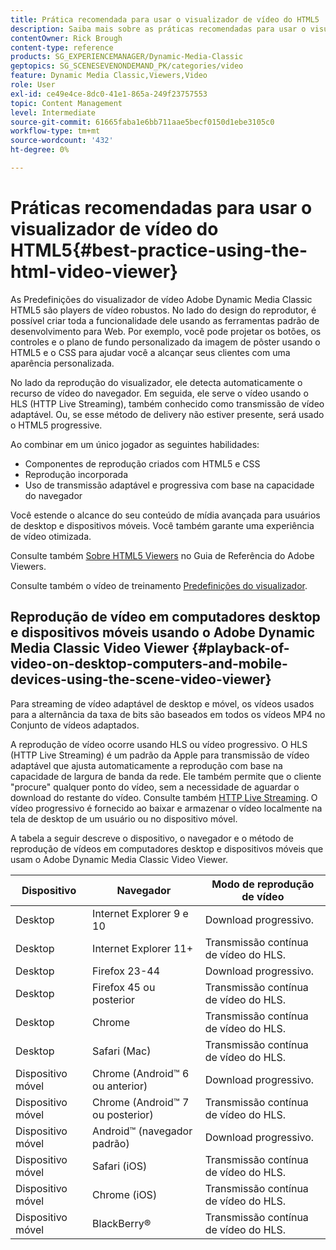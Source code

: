 ```yaml
---
title: Prática recomendada para usar o visualizador de vídeo do HTML5
description: Saiba mais sobre as práticas recomendadas para usar o visualizador de vídeo do HTML5.
contentOwner: Rick Brough
content-type: reference
products: SG_EXPERIENCEMANAGER/Dynamic-Media-Classic
geptopics: SG_SCENESEVENONDEMAND_PK/categories/video
feature: Dynamic Media Classic,Viewers,Video
role: User
exl-id: ce49e4ce-8dc0-41e1-865a-249f23757553
topic: Content Management
level: Intermediate
source-git-commit: 61665faba1e6bb711aae5becf0150d1ebe3105c0
workflow-type: tm+mt
source-wordcount: '432'
ht-degree: 0%

---
```


# Práticas recomendadas para usar o visualizador de vídeo do HTML5{#best-practice-using-the-html-video-viewer}

As Predefinições do visualizador de vídeo Adobe Dynamic Media Classic HTML5 são players de vídeo robustos. No lado do design do reprodutor, é possível criar toda a funcionalidade dele usando as ferramentas padrão de desenvolvimento para Web. Por exemplo, você pode projetar os botões, os controles e o plano de fundo personalizado da imagem de pôster usando o HTML5 e o CSS para ajudar você a alcançar seus clientes com uma aparência personalizada.

No lado da reprodução do visualizador, ele detecta automaticamente o recurso de vídeo do navegador. Em seguida, ele serve o vídeo usando o HLS (HTTP Live Streaming), também conhecido como transmissão de vídeo adaptável. Ou, se esse método de delivery não estiver presente, será usado o HTML5 progressive.

Ao combinar em um único jogador as seguintes habilidades:

* Componentes de reprodução criados com HTML5 e CSS
* Reprodução incorporada
* Uso de transmissão adaptável e progressiva com base na capacidade do navegador

Você estende o alcance do seu conteúdo de mídia avançada para usuários de desktop e dispositivos móveis. Você também garante uma experiência de vídeo otimizada.

Consulte também [Sobre HTML5 Viewers](https://experienceleague.adobe.com/pt-br/docs/dynamic-media-developer-resources/library/viewers-for-aem-assets-only/c-html5-aem-asset-viewers#viewers-for-aem-assets-only) no Guia de Referência do Adobe Viewers.

Consulte também o vídeo de treinamento [Predefinições do visualizador](https://s7d5.scene7.com/s7viewers/html5/VideoViewer.html?videoserverurl=https://s7d5.scene7.com/is/content/&emailurl=https://s7d5.scene7.com/s7/emailFriend&serverUrl=https://s7d5.scene7.com/is/image/&config=Scene7SharedAssets/Universal_HTML5_Video&contenturl=https://s7d5.scene7.com/skins/&asset=S7tutorials/550_viewer-presets_converted%20renamed_Done-AVS).

## Reprodução de vídeo em computadores desktop e dispositivos móveis usando o Adobe Dynamic Media Classic Video Viewer {#playback-of-video-on-desktop-computers-and-mobile-devices-using-the-scene-video-viewer}

Para streaming de vídeo adaptável de desktop e móvel, os vídeos usados para a alternância da taxa de bits são baseados em todos os vídeos MP4 no Conjunto de vídeos adaptados.

A reprodução de vídeo ocorre usando HLS ou vídeo progressivo. O HLS (HTTP Live Streaming) é um padrão da Apple para transmissão de vídeo adaptável que ajusta automaticamente a reprodução com base na capacidade de largura de banda da rede. Ele também permite que o cliente &quot;procure&quot; qualquer ponto do vídeo, sem a necessidade de aguardar o download do restante do vídeo. Consulte também [HTTP Live Streaming](https://developer.apple.com/streaming/). O vídeo progressivo é fornecido ao baixar e armazenar o vídeo localmente na tela de desktop de um usuário ou no dispositivo móvel.

A tabela a seguir descreve o dispositivo, o navegador e o método de reprodução de vídeos em computadores desktop e dispositivos móveis que usam o Adobe Dynamic Media Classic Video Viewer.

| Dispositivo | Navegador | Modo de reprodução de vídeo |
|--- |--- |--- |
| Desktop | Internet Explorer 9 e 10 | Download progressivo. |
| Desktop | Internet Explorer 11+ | Transmissão contínua de vídeo do HLS. |
| Desktop | Firefox 23-44 | Download progressivo. |
| Desktop | Firefox 45 ou posterior | Transmissão contínua de vídeo do HLS. |
| Desktop | Chrome | Transmissão contínua de vídeo do HLS. |
| Desktop | Safari (Mac) | Transmissão contínua de vídeo do HLS. |
| Dispositivo móvel | Chrome (Android™ 6 ou anterior) | Download progressivo. |
| Dispositivo móvel | Chrome (Android™ 7 ou posterior) | Transmissão contínua de vídeo do HLS. |
| Dispositivo móvel | Android™ (navegador padrão) | Download progressivo. |
| Dispositivo móvel | Safari (iOS) | Transmissão contínua de vídeo do HLS. |
| Dispositivo móvel | Chrome (iOS) | Transmissão contínua de vídeo do HLS. |
| Dispositivo móvel | BlackBerry® | Transmissão contínua de vídeo do HLS. |
